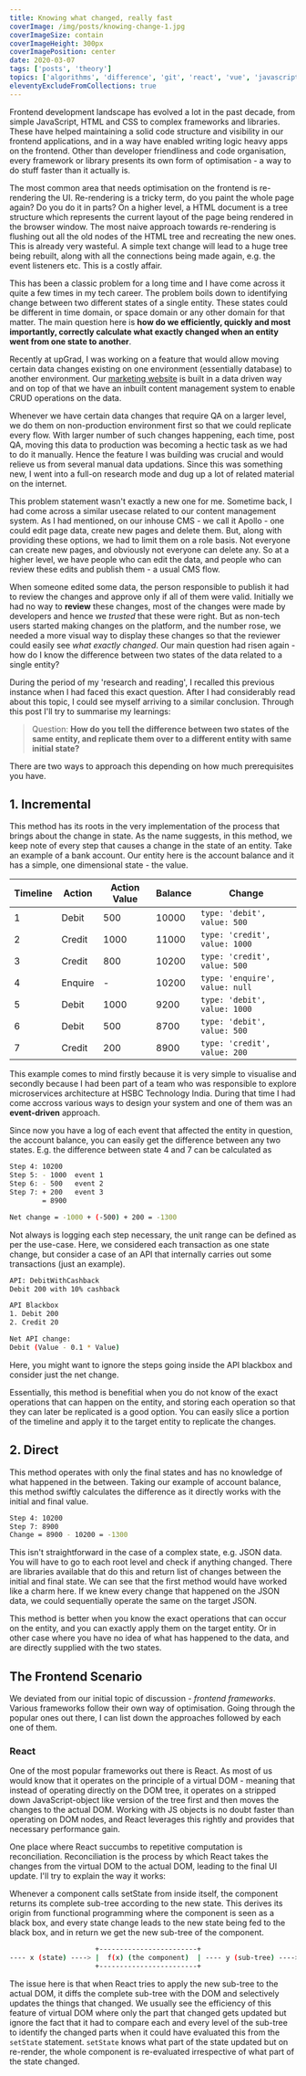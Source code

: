 ```yaml
---
title: Knowing what changed, really fast
coverImage: /img/posts/knowing-change-1.jpg
coverImageSize: contain
coverImageHeight: 300px
coverImagePosition: center
date: 2020-03-07
tags: ['posts', 'theory']
topics: ['algorithms', 'difference', 'git', 'react', 'vue', 'javascript']
eleventyExcludeFromCollections: true
---
```


Frontend development landscape has evolved a lot in the past decade, from simple JavaScript, HTML and CSS to complex frameworks and libraries. These have<!-- excerpt --> helped maintaining a solid code structure and visibility in our frontend applications, and in a way have enabled writing logic heavy apps on the frontend. Other than developer friendliness and code organisation, every framework or library presents its own form of optimisation - a way to do stuff faster than it actually is.

The most common area that needs optimisation on the frontend is re-rendering the UI. Re-rendering is a tricky term, do you paint the whole page again? Do you do it in parts? On a higher level, a HTML document is a tree structure which represents the current layout of the page being rendered in the browser window. The most naive approach towards re-rendering is flushing out all the old nodes of the HTML tree and recreating the new ones. This is already very wasteful. A simple text change will lead to a huge tree being rebuilt, along with all the connections being made again, e.g. the event listeners etc. This is a costly affair.

<!-- Hence, many of the frameworks have minimised direct usage of DOM APIs, as they are relatively slower than those on regular objects. Vue and React, and many others, follow the concept of a Virtual DOM. This means that these frameworks main a copy of the actual DOM tree and whenever some change happens, the virtual DOM is affected first. Then a reconciliation runs which brings all the changes from Virtual DOM to the actual DOM. Now since the heavy lifting is delegated to plain old JS objects, one can apply various diffing algorithms and optimisations to speed up the entire process. -->

This has been a classic problem for a long time and I have come across it quite a few times in my tech career. The problem boils down to identifying change between two different states of a single entity. These states could be different in time domain, or space domain or any other domain for that matter. The main question here is **how do we efficiently, quickly and most importantly, correctly calculate what exactly changed when an entity went from one state to another**.

Recently at upGrad, I was working on a feature that would allow moving certain data changes existing on one environment (essentially database) to another environment. Our [marketing website](https://upgrad.com) is built in a data driven way and on top of that we have an inbuilt content management system to enable CRUD operations on the data.

Whenever we have certain data changes that require QA on a larger level, we do them on non-production environment first so that we could replicate every flow. With larger number of such changes happening, each time, post QA, moving this data to production was becoming a hectic task as we had to do it manually. Hence the feature I was building was crucial and would relieve us from several manual data updations. Since this was something new, I went into a full-on research mode and dug up a lot of related material on the internet.

This problem statement wasn't exactly a new one for me. Sometime back, I had come across a similar usecase related to our content management system. As I had mentioned, on our inhouse CMS - we call it Apollo - one could edit page data, create new pages and delete them. But, along with providing these options, we had to limit them on a role basis. Not everyone can create new pages, and obviously not everyone can delete any. So at a higher level, we have people who can edit the data, and people who can review these edits and publish them - a usual CMS flow.

When someone edited some data, the person responsible to publish it had to review the changes and approve only if all of them were valid. Initially we had no way to **review** these changes, most of the changes were made by developers and hence we _trusted_ that these were right. But as non-tech users started making changes on the platform, and the number rose, we needed a more visual way to display these changes so that the reviewer could easily see _what exactly changed_. Our main question had risen again - how do I know the difference between two states of the data related to a single entity?

During the period of my 'research and reading', I recalled this previous instance when I had faced this exact question. After I had considerably read about this topic, I could see myself arriving to a similar conclusion. Through this post I'll try to summarise my learnings:

> Question: **How do you tell the difference between two states of the same entity, and replicate them over to a different entity with same initial state?**

There are two ways to approach this depending on how much prerequisites you have.

## 1. Incremental

This method has its roots in the very implementation of the process that brings about the change in state. As the name suggests, in this method, we keep note of every step that causes a change in the state of an entity. Take an example of a bank account. Our entity here is the account balance and it has a simple, one dimensional state - the value.

| Timeline | Action  | Action Value | Balance | Change                         |
| -------- | ------- | ------------ | ------- | ------------------------------ |
| 1        | Debit   | 500          | 10000   | `type: 'debit', value: 500`    |
| 2        | Credit  | 1000         | 11000   | `type: 'credit', value: 1000`  |
| 3        | Credit  | 800          | 10200   | `type: 'credit', value: 500`   |
| 4        | Enquire | -            | 10200   | `type: 'enquire', value: null` |
| 5        | Debit   | 1000         | 9200    | `type: 'debit', value: 1000`   |
| 6        | Debit   | 500          | 8700    | `type: 'debit', value: 500`    |
| 7        | Credit  | 200          | 8900    | `type: 'credit', value: 200`   |

This example comes to mind firstly because it is very simple to visualise and secondly because I had been part of a team who was responsible to explore microservices architecture at HSBC Technology India. During that time I had come accross various ways to design your system and one of them was an **event-driven** approach.

Since now you have a log of each event that affected the entity in question, the account balance, you can easily get the difference between any two states. E.g. the difference between state 4 and 7 can be calculated as

```bash
Step 4: 10200
Step 5: - 1000  event 1
Step 6: - 500   event 2
Step 7: + 200   event 3
        = 8900

Net change = -1000 + (-500) + 200 = -1300
```

Not always is logging each step necessary, the unit range can be defined as per the use-case. Here, we considered each transaction as one state change, but consider a case of an API that internally carries out some transactions (just an example).

```bash
API: DebitWithCashback
Debit 200 with 10% cashback

API Blackbox
1. Debit 200
2. Credit 20

Net API change:
Debit (Value - 0.1 * Value)
```

Here, you might want to ignore the steps going inside the API blackbox and consider just the net change.

Essentially, this method is benefitial when you do not know of the exact operations that can happen on the entity, and storing each operation so that they can later be replicated is a good option. You can easily slice a portion of the timeline and apply it to the target entity to replicate the changes.

## 2. Direct

This method operates with only the final states and has no knowledge of what happened in the between. Taking our example of account balance, this method swiftly calculates the difference as it directly works with the initial and final value.

```bash
Step 4: 10200
Step 7: 8900
Change = 8900 - 10200 = -1300
```

This isn't straightforward in the case of a complex state, e.g. JSON data. You will have to go to each root level and check if anything changed. There are libraries available that do this and return list of changes between the initial and final state. We can see that the first method would have worked like a charm here. If we knew every change that happened on the JSON data, we could sequentially operate the same on the target JSON.

This method is better when you know the exact operations that can occur on the entity, and you can exactly apply them on the target entity. Or in other case where you have no idea of what has happened to the data, and are directly supplied with the two states.

## The Frontend Scenario

We deviated from our initial topic of discussion - _frontend frameworks_. Various frameworks follow their own way of optimisation. Going through the popular ones out there, I can list down the approaches followed by each one of them.

### React

One of the most popular frameworks out there is React. As most of us would know that it operates on the principle of a virtual DOM - meaning that instead of operating directly on the DOM tree, it operates on a stripped down JavaScript-object like version of the tree first and then moves the changes to the actual DOM. Working with JS objects is no doubt faster than operating on DOM nodes, and React leverages this rightly and provides that necessary performance gain.

One place where React succumbs to repetitive computation is reconciliation. Reconciliation is the process by which React takes the changes from the virtual DOM to the actual DOM, leading to the final UI update. I'll try to explain the way it works:

Whenever a component calls setState from inside itself, the component returns its complete sub-tree according to the new state. This derives its origin from functional programming where the component is seen as a black box, and every state change leads to the new state being fed to the black box, and in return we get the new sub-tree of the component.

```bash
                     +------------------------+
---- x (state) ----> |  f(x) (the component)  | ---- y (sub-tree) ---->
                     +------------------------+
```

The issue here is that when React tries to apply the new sub-tree to the actual DOM, it diffs the complete sub-tree with the DOM and selectively updates the things that changed. We usually see the efficiency of this feature of virtual DOM where only the part that changed gets updated but ignore the fact that it had to compare each and every level of the sub-tree to identify the changed parts when it could have evaluated this from the `setState` statement. `setState` knows what part of the state updated but on re-render, the whole component is re-evaluated irrespective of what part of the state changed.


